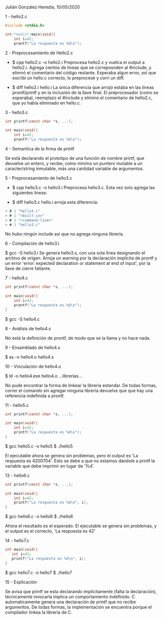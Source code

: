 Julián Gonzalez Heredia, 10/05/2020

1 - hello2.c

```c
#include <stdio.h>

int/*medio*/main(void){
    int i=42;
    prontf("La respuesta es %d\n");
```

2 - Preprocesamiento de  Hello2.c

- $ cpp hello2.c -o hello2.i
Preprocesa hello2.c y vuelca el output a hello2.i. Agrega cientos de lineas que se correposnden al #include, y elimnó el comentario del código restante. Esperaba algun error, así que escribí un hello.c correcto, lo preprocesé y corrí un diff.

- $ diff hello2.i hello.i
La única diferencia que arrojó estaba en las líneas prontf/printf y en la inclusión de la llave final. El preprocesador (como se esperaba), reemplazo el #include y eliminó el comentario de hello2.c, que yo había eliminado en hello.c.

3 - hello3.c

```c
int printf(const char *s, ...);
        
int main(void){
    int i=42;
    prontf("La respuesta es %d\n");
```

4 - Semantica de la firma de printf

Se está declarando el prototipo de una función de nombre printf, que devuelve un entero, y recibe, como minimo un puntero mutable a un caracter/string inmutable, más una cantidad variable de argumentos.

5 - Preprocesamiento de hello3.c

- $ cpp hello3.c -o hello3.i
Preprocesa hello3.c. Esta vez solo agrega las siguientes lineas: 

- $ diff hello3.c hello.i arroja esta diferencia:

```c
> # 1 "hello3.c"
> # 1 "<built-in>"
> # 1 "<command-line>"
> # 1 "hello3.c"
```
No hubo ningún include así que no agrega ninguna librería.

6 - Compilación de hello3.i

$ gcc -S hello3.i
Se genera hello3.s, con una sola línea designando el archivo de origen. Arroja un warning por la declaración implícita de prontf y un error 'error: expected declaration or statement at end of input', por la llave de cierre faltante.

7 - hello4.c

```c
int printf(const char *s, ...);
        
int main(void){
    int i=42;
    prontf("La respuesta es %d\n");
}   
```

$ gcc -S hello4.c

8 - Análisis de hello4.s

No está la definición de prontf, de modo que se la llama y no hace nada. 

9 - Ensamblado de hello4.s

$ as -o hello4.o hello4.s

10 - Vinculación de hello4.o

$ ld -o hello4.exe hello4.o ...librerias...

No pude encontrar la forma de linkear la libreria estandar. De todas formas, correr el comando sin agregar ninguna librería devuelve que que hay una referencia indefinida a prontf.

11 - hello5.c

```c
int printf(const char *s, ...);
        
int main(void){
    int i=42;
    printf("La respuesta es %d\n");
}
```

$ gcc hello5.c -o hello5
$ ./hello5

El ejecutable ahora se genera sin problemas, pero el output es 'La respuesta es 4200704'. Esto se debe a que no estamos dandole a printf la variable que debe imprimir en lugar de '%d'.

13 - hello6.c

```c
int printf(const char *s, ...);
        
int main(void){
    int i=42;
    printf("La respuesta es %d\n", i);
}
```

$ gcc hello6.c -o hello6
$ ./hello6

Ahora el resultado es el esperado. El ejecutable se genera sin problemas, y el output es el correcto, 'La respuesta es 42'

14 - hello7.c

 ```c
int main(void){
    int i=42;
    printf("La respuesta es %d\n", i);
}
```
$ gcc hello7.c -o hello7
$ ./hello7

15 - Explicación    
    
Se avisa que printf se esta declarando implícitamente (falta la    declaración), tecnicamente invocarla implica un comportamiento indefinido. C automaticamente genera una declaración de printf que no recibe argumentos. De todas formas, la implementación se encuentra porque el compilador linkea la librería de C.


